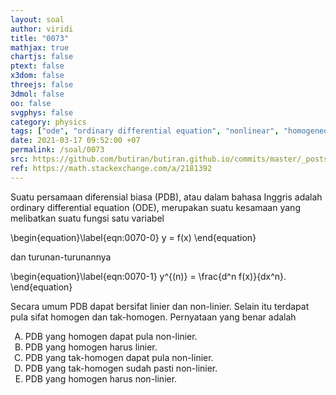 ```yaml
---
layout: soal
author: viridi
title: "0073"
mathjax: true
chartjs: false
ptext: false
x3dom: false
threejs: false
3dmol: false
oo: false
svgphys: false
category: physics
tags: ["ode", "ordinary differential equation", "nonlinear", "homogeneous", "fi3201", "2020-1"]
date: 2021-03-17 09:52:00 +07
permalink: /soal/0073
src: https://github.com/butiran/butiran.github.io/commits/master/_posts/soal/04/2021-03-17-ode-3.md
ref: https://math.stackexchange.com/a/2181392
---
```

Suatu persamaan diferensial biasa (PDB), atau dalam bahasa Inggris adalah ordinary differential equation (ODE), merupakan suatu kesamaan yang melibatkan suatu fungsi satu variabel


\begin{equation}\label{eqn:0070-0}
y = f(x)
\end{equation}

dan turunan-turunannya

\begin{equation}\label{eqn:0070-1}
y^{(n)} = \frac{d^n f(x)}{dx^n}.
\end{equation}

Secara umum PDB dapat bersifat linier dan non-linier. Selain itu terdapat pula sifat homogen dan tak-homogen. Pernyataan yang benar adalah
<ol type="A">
<li>PDB yang homogen dapat pula non-linier.
<li>PDB yang homogen harus linier.
<li>PDB yang tak-homogen dapat pula non-linier.
<li>PDB yang tak-homogen sudah pasti non-linier.
<li>PDB yang homogen harus non-linier.


